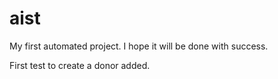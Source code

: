 # aist
My first automated project. I hope it will be done with success.

First test to create a donor added.
